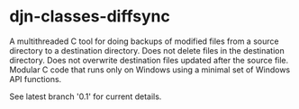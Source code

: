 # djn-classes-diffsync
A multithreaded C tool for doing backups of modified files from a source directory to a destination directory. Does not delete files in the destination directory. Does not overwrite destination files updated after the source file. Modular C code that runs only on Windows using a minimal set of Windows API functions.

See latest branch '0.1' for current details.
